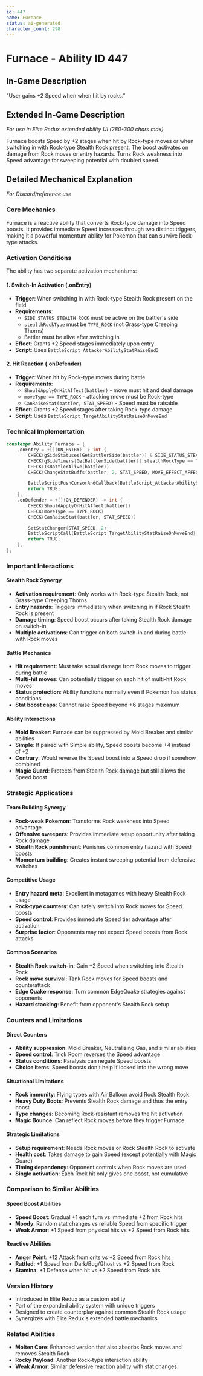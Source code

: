 ```yaml
---
id: 447
name: Furnace
status: ai-generated
character_count: 298
---
```


# Furnace - Ability ID 447

## In-Game Description
"User gains +2 Speed when when hit by rocks."

## Extended In-Game Description
*For use in Elite Redux extended ability UI (280-300 chars max)*

Furnace boosts Speed by +2 stages when hit by Rock-type moves or when switching in with Rock-type Stealth Rock present. The boost activates on damage from Rock moves or entry hazards. Turns Rock weakness into Speed advantage for sweeping potential with doubled speed.

## Detailed Mechanical Explanation
*For Discord/reference use*

### Core Mechanics
Furnace is a reactive ability that converts Rock-type damage into Speed boosts. It provides immediate Speed increases through two distinct triggers, making it a powerful momentum ability for Pokemon that can survive Rock-type attacks.

### Activation Conditions
The ability has two separate activation mechanisms:

#### 1. Switch-In Activation (.onEntry)
- **Trigger**: When switching in with Rock-type Stealth Rock present on the field
- **Requirements**:
  - `SIDE_STATUS_STEALTH_ROCK` must be active on the battler's side
  - `stealthRockType` must be `TYPE_ROCK` (not Grass-type Creeping Thorns)
  - Battler must be alive after switching in
- **Effect**: Grants +2 Speed stages immediately upon entry
- **Script**: Uses `BattleScript_AttackerAbilityStatRaiseEnd3`

#### 2. Hit Reaction (.onDefender)
- **Trigger**: When hit by Rock-type moves during battle
- **Requirements**:
  - `ShouldApplyOnHitAffect(battler)` - move must hit and deal damage
  - `moveType == TYPE_ROCK` - attacking move must be Rock-type
  - `CanRaiseStat(battler, STAT_SPEED)` - Speed must be raisable
- **Effect**: Grants +2 Speed stages after taking Rock-type damage
- **Script**: Uses `BattleScript_TargetAbilityStatRaiseOnMoveEnd`

### Technical Implementation
```c
constexpr Ability Furnace = {
    .onEntry = +[](ON_ENTRY) -> int {
        CHECK(gSideStatuses[GetBattlerSide(battler)] & SIDE_STATUS_STEALTH_ROCK)
        CHECK(gSideTimers[GetBattlerSide(battler)].stealthRockType == TYPE_ROCK)
        CHECK(IsBattlerAlive(battler))
        CHECK(ChangeStatBuffs(battler, 2, STAT_SPEED, MOVE_EFFECT_AFFECTS_USER, NULL))

        BattleScriptPushCursorAndCallback(BattleScript_AttackerAbilityStatRaiseEnd3);
        return TRUE;
    },
    .onDefender = +[](ON_DEFENDER) -> int {
        CHECK(ShouldApplyOnHitAffect(battler))
        CHECK(moveType == TYPE_ROCK)
        CHECK(CanRaiseStat(battler, STAT_SPEED))

        SetStatChanger(STAT_SPEED, 2);
        BattleScriptCall(BattleScript_TargetAbilityStatRaiseOnMoveEnd);
        return TRUE;
    },
};
```

### Important Interactions

#### Stealth Rock Synergy
- **Activation requirement**: Only works with Rock-type Stealth Rock, not Grass-type Creeping Thorns
- **Entry hazards**: Triggers immediately when switching in if Rock Stealth Rock is present
- **Damage timing**: Speed boost occurs after taking Stealth Rock damage on switch-in
- **Multiple activations**: Can trigger on both switch-in and during battle with Rock moves

#### Battle Mechanics
- **Hit requirement**: Must take actual damage from Rock moves to trigger during battle
- **Multi-hit moves**: Can potentially trigger on each hit of multi-hit Rock moves
- **Status protection**: Ability functions normally even if Pokemon has status conditions
- **Stat boost caps**: Cannot raise Speed beyond +6 stages maximum

#### Ability Interactions
- **Mold Breaker**: Furnace can be suppressed by Mold Breaker and similar abilities
- **Simple**: If paired with Simple ability, Speed boosts become +4 instead of +2
- **Contrary**: Would reverse the Speed boost into a Speed drop if somehow combined
- **Magic Guard**: Protects from Stealth Rock damage but still allows the Speed boost

### Strategic Applications

#### Team Building Synergy
- **Rock-weak Pokemon**: Transforms Rock weakness into Speed advantage
- **Offensive sweepers**: Provides immediate setup opportunity after taking Rock damage
- **Stealth Rock punishment**: Punishes common entry hazard with Speed boosts
- **Momentum building**: Creates instant sweeping potential from defensive switches

#### Competitive Usage
- **Entry hazard meta**: Excellent in metagames with heavy Stealth Rock usage
- **Rock-type counters**: Can safely switch into Rock moves for Speed boosts
- **Speed control**: Provides immediate Speed tier advantage after activation
- **Surprise factor**: Opponents may not expect Speed boosts from Rock attacks

#### Common Scenarios
- **Stealth Rock switch-in**: Gain +2 Speed when switching into Stealth Rock
- **Rock move survival**: Tank Rock moves for Speed boosts and counterattack
- **Edge Quake response**: Turn common EdgeQuake strategies against opponents
- **Hazard stacking**: Benefit from opponent's Stealth Rock setup

### Counters and Limitations

#### Direct Counters
- **Ability suppression**: Mold Breaker, Neutralizing Gas, and similar abilities
- **Speed control**: Trick Room reverses the Speed advantage
- **Status conditions**: Paralysis can negate Speed boosts
- **Choice items**: Speed boosts don't help if locked into the wrong move

#### Situational Limitations
- **Rock immunity**: Flying types with Air Balloon avoid Rock Stealth Rock
- **Heavy Duty Boots**: Prevents Stealth Rock damage and thus the entry boost
- **Type changes**: Becoming Rock-resistant removes the hit activation
- **Magic Bounce**: Can reflect Rock moves before they trigger Furnace

#### Strategic Limitations
- **Setup requirement**: Needs Rock moves or Rock Stealth Rock to activate
- **Health cost**: Takes damage to gain Speed (except potentially with Magic Guard)
- **Timing dependency**: Opponent controls when Rock moves are used
- **Single activation**: Each Rock hit only gives one boost, not cumulative

### Comparison to Similar Abilities

#### Speed Boost Abilities
- **Speed Boost**: Gradual +1 each turn vs immediate +2 from Rock hits
- **Moody**: Random stat changes vs reliable Speed from specific trigger
- **Weak Armor**: +1 Speed from physical hits vs +2 Speed from Rock hits

#### Reactive Abilities
- **Anger Point**: +12 Attack from crits vs +2 Speed from Rock hits
- **Rattled**: +1 Speed from Dark/Bug/Ghost vs +2 Speed from Rock
- **Stamina**: +1 Defense when hit vs +2 Speed from Rock hits

### Version History
- Introduced in Elite Redux as a custom ability
- Part of the expanded ability system with unique triggers
- Designed to create counterplay against common Stealth Rock usage
- Synergizes with Elite Redux's extended battle mechanics

### Related Abilities
- **Molten Core**: Enhanced version that also absorbs Rock moves and removes Stealth Rock
- **Rocky Payload**: Another Rock-type interaction ability
- **Weak Armor**: Similar defensive reaction ability with stat changes